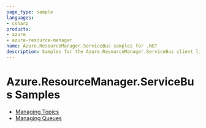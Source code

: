 ```yaml
---
page_type: sample
languages:
- csharp
products:
- azure
- azure-resource-manager
name: Azure.ResourceManager.ServiceBus samples for .NET
description: Samples for the Azure.ResourceManager.ServiceBus client library
---
```


# Azure.ResourceManager.ServiceBus Samples

- [Managing Topics](https://github.com/yukun-dong/azure-sdk-for-net/blob/track2-servicebus/sdk/servicebus/Azure.ResourceManager.ServiceBus/samples/Sample1_ManagingTopics.md)
- [Managing Queues](https://github.com/yukun-dong/azure-sdk-for-net/blob/track2-servicebus/sdk/servicebus/Azure.ResourceManager.ServiceBus/samples/Sample2_ManagingQueues.md)
